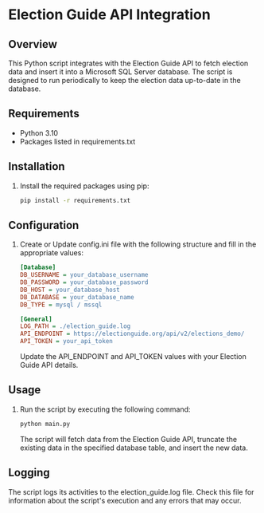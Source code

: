 # Election Guide API Integration

## Overview
This Python script integrates with the Election Guide API to fetch election data and insert it into a Microsoft SQL Server database. The script is designed to run periodically to keep the election data up-to-date in the database.

## Requirements
- Python 3.10
- Packages listed in requirements.txt

## Installation
1. Install the required packages using pip:
    ```bash
    pip install -r requirements.txt
    ```
   
## Configuration
1. Create or Update config.ini file with the following structure and fill in the appropriate values:

    ```ini
    [Database]
    DB_USERNAME = your_database_username
    DB_PASSWORD = your_database_password
    DB_HOST = your_database_host
    DB_DATABASE = your_database_name
    DB_TYPE = mysql / mssql
   
    [General]
    LOG_PATH = ./election_guide.log
    API_ENDPOINT = https://electionguide.org/api/v2/elections_demo/
    API_TOKEN = your_api_token
    ```
    Update the API_ENDPOINT and API_TOKEN values with your Election Guide API details.

## Usage

1. Run the script by executing the following command:
    ```bash
    python main.py
    ```
    The script will fetch data from the Election Guide API, truncate the existing data in the specified database table, and insert the new data.
    
## Logging
The script logs its activities to the election_guide.log file. Check this file for information about the script's execution and any errors that may occur.
